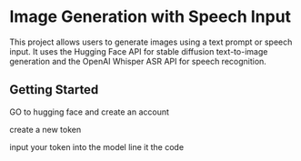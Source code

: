 # Image Generation with Speech Input

This project allows users to generate images using a text prompt or speech input. It uses the Hugging Face API for stable diffusion text-to-image generation and the OpenAI Whisper ASR API for speech recognition.

## Getting Started
GO to hugging face and create an account 




create a new token 

input your token into the model line it the code 
